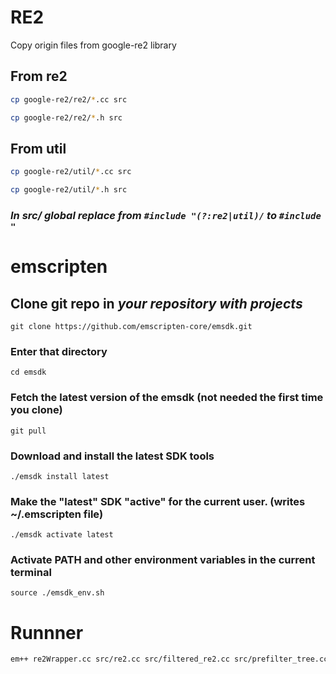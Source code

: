 # RE2

Copy origin files from google-re2 library

## From re2

``` bash
cp google-re2/re2/*.cc src
```

``` bash
cp google-re2/re2/*.h src
```

## From util

``` bash
cp google-re2/util/*.cc src
```

``` bash
cp google-re2/util/*.h src
```

### _In __src/__ global replace from `#include "(?:re2|util)/` to `#include "`_

# emscripten

## Clone git repo in _your repository with projects_

`git clone https://github.com/emscripten-core/emsdk.git`

### Enter that directory

`cd emsdk`

### Fetch the latest version of the emsdk (not needed the first time you clone)

`git pull`

### Download and install the latest SDK tools

`./emsdk install latest`

### Make the "latest" SDK "active" for the current user. (writes ~/.emscripten file)

`./emsdk activate latest`

### Activate PATH and other environment variables in the current terminal

`source ./emsdk_env.sh`

# Runnner

``` bash
em++ re2Wrapper.cc src/re2.cc src/filtered_re2.cc src/prefilter_tree.cc src/regexp.cc src/stringpiece.cc src/unicode_*.cc src/perl_groups.cc src/parse.cc src/rune.cc src/simplify.cc src/compile.cc src/prog.cc src/nfa.cc src/onepass.cc src/prefilter.cc src/dfa.cc src/bitstate.cc src/tostring.cc -o re2Lib.js -s LINKABLE=1 -s EXPORT_ALL=1 -s EXTRA_EXPORTED_RUNTIME_METHODS='["stringToUTF8", "UTF8ToString"]' -s MODULARIZE=1 -s 'EXPORT_NAME="RegExp2"' -O3
```
